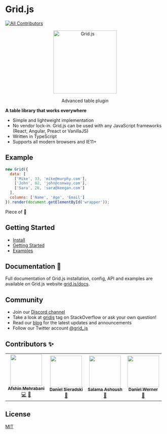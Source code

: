 # Grid.js
<!-- ALL-CONTRIBUTORS-BADGE:START - Do not remove or modify this section -->
[![All Contributors](https://img.shields.io/badge/all_contributors-3-orange.svg?style=flat-square)](#contributors-)
<!-- ALL-CONTRIBUTORS-BADGE:END -->

<p align="center">
    <a href="https://gridjs.io" target="_blank">
        <img src="https://gridjs.io/img/logo/text_large.png" height="200" alt="Grid.js" />
    </a>
</p>
<p align="center">Advanced table plugin</p>

**A table library that works everywhere**

- Simple and lightweight implementation
- No vendor lock-in. Grid.js can be used with any JavaScript frameworks (React, Angular, Preact or VanillaJS)
- Written in TypeScript 
- Supports all modern browsers and IE11+

## Example

```js
new Grid({
  data: [
    ['Mike', 33, 'mike@murphy.com'],
    ['John', 82, 'john@conway.com'],
    ['Sara', 26, 'sara@keegan.com']
  ],
  columns: ['Name', 'Age', 'Email']
}).render(document.getElementById('wrapper'));
```

Piece of :cake:

## Getting Started

- [Install](https://gridjs.io/docs/install)
- [Getting Started](https://gridjs.io/docs/index)
- [Examples](https://gridjs.io/docs/examples/hello-world)

## Documentation :book:

Full documentation of Grid.js installation, config, API and examples are available
on Grid.js website [grid.js/docs](https://gridjs.io/docs/index). 

## Community

- Join our [Discord channel](https://discord.gg/K55BwDY)
- Take a look at [gridjs](https://stackoverflow.com/questions/tagged/gridjs) tag on StackOverflow or ask your own question!
- Read our [blog](https://gridjs.io/blog) for the latest updates and announcements
- Follow our Twitter account [@grid_js](https://twitter.com/grid_js)

## Contributors ✨

<!-- ALL-CONTRIBUTORS-LIST:START - Do not remove or modify this section -->
<!-- prettier-ignore-start -->
<!-- markdownlint-disable -->
<table>
  <tr>
    <td align="center"><a href="http://afshinm.name"><img src="https://avatars3.githubusercontent.com/u/314326?v=4?s=100" width="100px;" alt=""/><br /><sub><b>Afshin Mehrabani</b></sub></a><br /><a href="https://github.com/grid-js/gridjs/commits?author=afshinm" title="Code">💻</a> <a href="https://github.com/grid-js/gridjs/commits?author=afshinm" title="Documentation">📖</a></td>
    <td align="center"><a href="https://self.agency"><img src="https://avatars.githubusercontent.com/u/2541728?v=4?s=100" width="100px;" alt=""/><br /><sub><b>Daniel Sieradski</b></sub></a><br /><a href="#plugin-selfagency" title="Plugin/utility libraries">🔌</a></td>
    <td align="center"><a href="http://salamaashoush.com"><img src="https://avatars.githubusercontent.com/u/13505298?v=4?s=100" width="100px;" alt=""/><br /><sub><b>Salama Ashoush</b></sub></a><br /><a href="#plugin-salamaashoush" title="Plugin/utility libraries">🔌</a></td>
    <td align="center"><a href="https://www.danielwerner.dev/"><img src="https://avatars.githubusercontent.com/u/38726367?v=4?s=100" width="100px;" alt=""/><br /><sub><b>Daniel Werner</b></sub></a><br /><a href="#plugin-daniel-werner" title="Plugin/utility libraries">🔌</a></td>
  </tr>
</table>

<!-- markdownlint-restore -->
<!-- prettier-ignore-end -->

<!-- ALL-CONTRIBUTORS-LIST:END -->

## License

[MIT](https://github.com/grid-js/gridjs/blob/master/LICENSE)

##